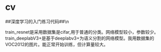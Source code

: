 # cv
##深度学习的入门练习代码##\n

train_resnet是采用数据集是cifar,用于普通的分类。网络模型较小，参数较少。
train_deeplabV3+是基于deeplabv3+为语义分割的网络模型。我用数据集的VOC2012的图片。能正常开始训练，但计算量较大。
